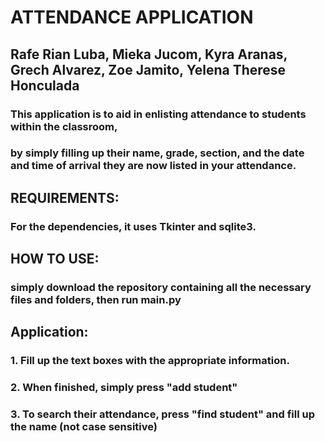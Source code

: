 # ATTENDANCE APPLICATION
## Rafe Rian Luba, Mieka Jucom, Kyra Aranas, Grech Alvarez, Zoe Jamito, Yelena Therese Honculada

### This application is to aid in enlisting attendance to students within the classroom, 
### by simply filling up their name, grade, section, and the date and time of arrival they are now listed in your attendance. 

## REQUIREMENTS:
### For the dependencies, it uses Tkinter and sqlite3.

## HOW TO USE:
### simply download the repository containing all the necessary files and folders, then run main.py
## Application:
### 1. Fill up the text boxes with the appropriate information. 
### 2. When finished, simply press "add student"
### 3. To search their attendance, press "find student" and fill up the name (not case sensitive)
